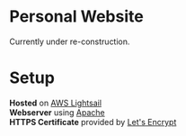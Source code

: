 # Personal Website
Currently under re-construction.
 
# Setup
**Hosted** on [AWS Lightsail](https://aws.amazon.com/lightsail/)  
**Webserver** using [Apache](https://www.apache.org/)  
**HTTPS Certificate** provided by [Let's Encrypt](https://letsencrypt.org/)  